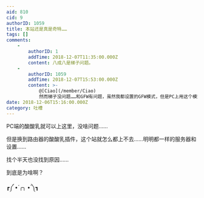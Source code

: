 ```yaml
---
aid: 810
cid: 9
authorID: 1059
title: 本站还是真是奇特……
tags: []
comments:
    -
        authorID: 1
        addTime: 2018-12-07T11:35:00.000Z
        content: 八成八是梯子问题。
    -
        authorID: 1059
        addTime: 2018-12-07T15:53:00.000Z
        content: >-
            @[Ciao](/member/Ciao)
            然而梯子没问题……和GFW有问题，虽然我都设置的GFW模式，但是PC上用这个模式可以上，路由器上用这个模式就不行，得改成白名单
date: 2018-12-06T15:16:00.000Z
category: 吐槽
---
```


PC端的酸酸乳就可以上这里，没啥问题……

但是换到路由器的酸酸乳插件，这个站就怎么都上不去……明明都一样的服务器和设置……

找个半天也没找到原因……

到底是为啥啊？

┏༼ •́ ╭╮ •̀ ༽┓
